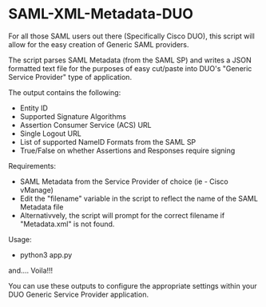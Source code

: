# SAML-XML-Metadata-DUO

For all those SAML users out there (Specifically Cisco DUO), this script will allow for the easy creation of Generic SAML providers.

The script parses SAML Metadata (from the SAML SP) and writes a JSON formatted text file for the purposes of easy cut/paste into DUO's "Generic Service Provider" type of application.

The output contains the following:
- Entity ID
- Supported Signature Algorithms
- Assertion Consumer Service (ACS) URL
- Single Logout URL
- List of supported NameID Formats from the SAML SP
- True/False on whether Assertions and Responses require signing

Requirements:
- SAML Metadata from the Service Provider of choice (ie - Cisco vManage)
- Edit the "filename" variable in the script to reflect the name of the SAML Metadata file
- Alternativvely, the script will prompt for the correct filename if "Metadata.xml" is not found.

Usage:
- python3 app.py

and.... Voila!!!

You can use these outputs to configure the appropriate settings within your DUO Generic Service Provider application.